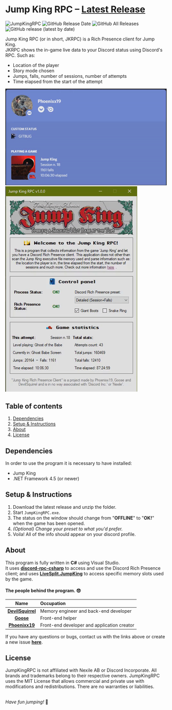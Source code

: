 # Jump King RPC – [Latest Release](https://github.com/Phoenixx19/JumpKingRPC/releases/latest)

![JumpKingRPC](https://img.shields.io/badge/Jump%20King-Discord%20RPC-red)
![GitHub Release Date](https://img.shields.io/github/release-date/Phoenixx19/JumpKingRPC)
![GitHub All Releases](https://img.shields.io/github/downloads/Phoenixx19/JumpKingRPC/total)
![GitHub release (latest by date)](https://img.shields.io/github/v/release/Phoenixx19/JumpKingRPC)

Jump King RPC (or in short, JKRPC) is a Rich Presence client for Jump King. <br>
JKRPC shows the in-game live data to your Discord status using Discord's RPC. Such as:
- Location of the player
- Story mode chosen
- Jumps, falls, number of sessions, number of attempts
- Time elapsed from the start of the attempt

![Status](https://github.com/Phoenixx19/JumpKingRPC/blob/master/Customizable/discord.gif)
![Program](https://github.com/Phoenixx19/JumpKingRPC/blob/master/Customizable/program.gif)

## Table of contents
1. [Dependencies]()
2. [Setup & Instructions]()
3. [About]()
4. [License]()

## Dependencies
In order to use the program it is necessary to have installed:
- Jump King
- .NET Framework 4.5 (or newer)

## Setup & Instructions
1. Download the latest release and unzip the folder.
2. Start `JumpKingRPC.exe`.
3. The status on the window should change from "**OFFLINE**" to "**OK!**" when the game has been opened.
4. *(Optional) Change your preset to what you'd prefer.*
5. Voila! All of the info should appear on your discord profile.

## About
This program is fully written in **C#** using Visual Studio.
<br>It uses [**discord-rpc-csharp**](https://github.com/Lachee/discord-rpc-csharp) to access and use the Discord Rich Presence client; and uses [**LiveSplit.JumpKing**](https://github.com/ShootMe/LiveSplit.JumpKing) to access specific memory slots used by the game.

#### The people behind the program. 😎

|Name|Occupation|
|:---:|:---|
|[**DevilSquirrel**](https://github.com/ShootMe) | Memory engineer and back-end developer |
|[**Goose**](https://github.com/Babayagabyte) | Front-end helper |
|[**Phoenixx19**](https://github.com/Phoenixx19) | Front-end developer and application creator |

If you have any questions or bugs, contact us with the links above or create a new issue [**here**](https://github.com/Phoenixx19/JumpKingRPC/issues/new/choose).

## License

JumpKingRPC is not affiliated with Nexile AB or Discord Incorporate. All brands and trademarks belong to their respective owners. JumpKingRPC uses the MIT License that allows commercial and private use with modifications and redistributions. There are no warranties or liabilities.

<br>*Have fun jumping!* :crown:
